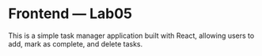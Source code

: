 # Frontend — Lab05

This is a simple task manager application built with React, allowing users to add, mark as complete, and delete tasks.
